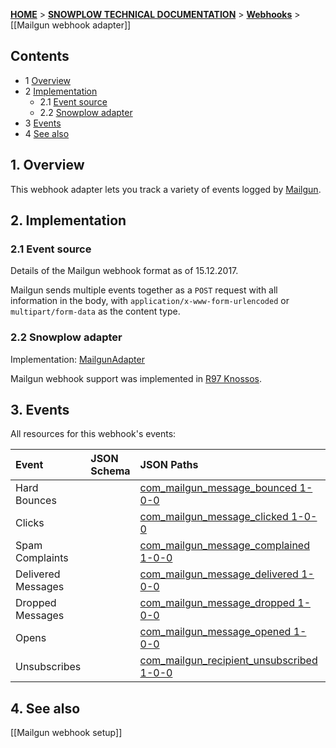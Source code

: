 <a name="top" />

[**HOME**](Home) > [**SNOWPLOW TECHNICAL DOCUMENTATION**](Snowplow-technical-documentation) > [**Webhooks**](Webhooks) > [[Mailgun webhook adapter]]

## Contents

- 1 [Overview](#overview)
- 2 [Implementation](#implementation)
  - 2.1 [Event source](#source)
  - 2.2 [Snowplow adapter](#adapter)
- 3 [Events](#events)
- 4 [See also](#see-also)

<a name="overview" />

## 1. Overview

This webhook adapter lets you track a variety of events logged by [Mailgun][mailgun-website].

<a name="implementation" />

## 2. Implementation

<a name="source" />

### 2.1 Event source

Details of the Mailgun webhook format as of 15.12.2017.

Mailgun sends multiple events together as a `POST` request with all information in the body, with `application/x-www-form-urlencoded` or `multipart/form-data` as the content type.

<a name="adapter" />

### 2.2 Snowplow adapter

Implementation: [MailgunAdapter][mailgun-adapter]

Mailgun webhook support was implemented in [R97 Knossos][r97].

<a name="events" />

## 3. Events

All resources for this webhook's events:

| **Event**      | **JSON Schema**                                  | **JSON Paths**                                    | **Redshift Table**                                     |
|:---------------|:-------------------------------------------------|:--------------------------------------------------|:-------------------------------------------------------|
|Hard Bounces       | |[com_mailgun_message_bounced 1-0-0][com_mailgun_message_bounced-schema]               | [com_mailgun_message_bounced_1.json][com_mailgun_message_bounced-json]               | [com_mailgun_message_bounced_1.sql] [com_mailgun_message_bounced-sql]               |
|Clicks             | |[com_mailgun_message_clicked 1-0-0][com_mailgun_message_clicked-schema]               | [com_mailgun_message_clicked_1.json][com_mailgun_message_clicked-json]               | [com_mailgun_message_clicked_1.sql] [com_mailgun_message_clicked-sql]               |
|Spam Complaints    | |[com_mailgun_message_complained 1-0-0][com_mailgun_message_complained-schema]         | [com_mailgun_message_complained_1.json][com_mailgun_message_complained-json]         | [com_mailgun_message_complained_1.sql] [com_mailgun_message_complained-sql]         |
|Delivered Messages | |[com_mailgun_message_delivered 1-0-0][com_mailgun_message_delivered-schema]           | [com_mailgun_message_delivered_1.json][com_mailgun_message_delivered-json]           | [com_mailgun_message_delivered_1.sql] [com_mailgun_message_delivered-sql]           |
|Dropped Messages   | |[com_mailgun_message_dropped 1-0-0][com_mailgun_message_dropped-schema]               | [com_mailgun_message_dropped_1.json][com_mailgun_message_dropped-json]               | [com_mailgun_message_dropped_1.sql] [com_mailgun_message_dropped-sql]               |
|Opens              | |[com_mailgun_message_opened 1-0-0][com_mailgun_message_opened-schema]                 | [com_mailgun_message_opened_1.json][com_mailgun_message_opened-json]                 | [com_mailgun_message_opened_1.sql] [com_mailgun_message_opened-sql]                 |
|Unsubscribes       | |[com_mailgun_recipient_unsubscribed 1-0-0][com_mailgun_recipient_unsubscribed-schema] | [com_mailgun_recipient_unsubscribed_1.json][com_mailgun_recipient_unsubscribed-json] | [com_mailgun_recipient_unsubscribed_1.sql] [com_mailgun_recipient_unsubscribed-sql] |


<a name="see-also" />

## 4. See also

[[Mailgun webhook setup]]

[mailgun-website]: https://www.mailgun.com/
[mailgun-webhooks]: https://documentation.mailgun.com/en/latest/user_manual.html#webhooks
[r97]: https://github.com/snowplow/snowplow/releases/tag/r97-knossos
[mailgun-adapter]: https://github.com/snowplow/snowplow/blob/master/3-enrich/scala-common-enrich/src/main/scala/com.snowplowanalytics.snowplow.enrich/common/adapters/registry/MailgunAdapter.scala


[com_mailgun_message_bounced-schema]: https://github.com/snowplow/iglu-central/blob/master/schemas/com.mailgun/message_bounced/jsonschema/1-0-0
[com_mailgun_message_clicked-schema]: https://github.com/snowplow/iglu-central/blob/master/schemas/com.mailgun/message_clicked/jsonschema/1-0-0
[com_mailgun_message_complained-schema]: https://github.com/snowplow/iglu-central/blob/master/schemas/com.mailgun/message_complained/jsonschema/1-0-0
[com_mailgun_message_delivered-schema]: https://github.com/snowplow/iglu-central/blob/master/schemas/com.mailgun/message_delivered/jsonschema/1-0-0
[com_mailgun_message_dropped-schema]: https://github.com/snowplow/iglu-central/blob/master/schemas/com.mailgun/message_dropped/jsonschema/1-0-0
[com_mailgun_message_opened-schema]: https://github.com/snowplow/iglu-central/blob/master/schemas/com.mailgun/message_opened/jsonschema/1-0-0
[com_mailgun_recipient_unsubscribed-schema]: https://github.com/snowplow/iglu-central/blob/master/schemas/com.mailgun/recipient_unsubscribed/jsonschema/1-0-0

[com_mailgun_message_bounced-json]: https://github.com/snowplow/iglu-central/blob/master/jsonpaths/com.mailgun/message_bounced_1.json
[com_mailgun_message_clicked-json]: https://github.com/snowplow/iglu-central/blob/master/jsonpaths/com.mailgun/message_clicked_1.json
[com_mailgun_message_complained-json]: https://github.com/snowplow/iglu-central/blob/master/jsonpaths/com.mailgun/message_complained_1.json
[com_mailgun_message_delivered-json]: https://github.com/snowplow/iglu-central/blob/master/jsonpaths/com.mailgun/message_delivered_1.json
[com_mailgun_message_dropped-json]: https://github.com/snowplow/iglu-central/blob/master/jsonpaths/com.mailgun/message_dropped_1.json
[com_mailgun_message_opened-json]: https://github.com/snowplow/iglu-central/blob/master/jsonpaths/com.mailgun/message_opened_1.json
[com_mailgun_recipient_unsubscribed-json]: https://github.com/snowplow/iglu-central/blob/master/jsonpaths/com.mailgun/recipient_unsubscribed_1.json

[com_mailgun_message_bounced-sql]: https://github.com/snowplow/iglu-central/blob/master/sql/com.mailgun/message_clicked_1.sql
[com_mailgun_message_clicked-sql]: https://github.com/snowplow/iglu-central/blob/master/sql/com.mailgun/message_dropped_1.sql
[com_mailgun_message_complained-sql]: https://github.com/snowplow/iglu-central/blob/master/sql/com.mailgun/message_complained_1.sql
[com_mailgun_message_delivered-sql]: https://github.com/snowplow/iglu-central/blob/master/sql/com.mailgun/recipient_unsubscribed_1.sql
[com_mailgun_message_dropped-sql]: https://github.com/snowplow/iglu-central/blob/master/sql/com.mailgun/message_opened_1.sql
[com_mailgun_message_opened-sql]: https://github.com/snowplow/iglu-central/blob/master/sql/com.mailgun/message_bounced_1.sql
[com_mailgun_recipient_unsubscribed-sql]: https://github.com/snowplow/iglu-central/blob/master/sql/com.mailgun/message_delivered_1.sql
